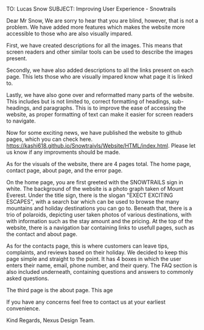 TO: Lucas Snow
SUBJECT: Improving User Experience - Snowtrails

Dear Mr Snow,
We are sorry to hear that you are blind, however, that is not a problem. We have added more features which makes the 
website more accessible to those who are also visually impared.

First, we have created descriptions for all the images. This means that screen readers and other similar tools can 
be used to describe the images present.

Secondly, we have also added descriptions to all the links present on each page. This lets those who are visually 
impared know what page it is linked to.

Lastly, we have also gone over and reformatted many parts of the website. This includes but is not limited to, correct formatting of headings, sub-headings, and paragraphs. This is to improve the ease of accessing the website, as proper formatting of text can make it easier for screen readers to navigate.

Now for some exciting news, we have published the website to github pages, which you can check here. 
https://kashi618.github.io/Snowtraivls/Website/HTML/index.html. Please let us know if any improvments should be made.

As for the visuals of the website, there are 4 pages total. The home page, contact page, about page, and the error page.

On the home page, you are first greeted with the SNOWTRAILS sign in white. The background of the website is a photo graph taken of Mount Everest. Under the title sign, there is the slogan "EXECT EXCITING ESCAPES", with a search bar which can be used to browse the many mountains and holiday destinations you can go to. Beneath that, there is a trio of polaroids, depicting user taken photos of various destinations, with with information such as the stay amount and the pricing. At the top of the website, there is a navigation bar containing links to usefull pages, such as the contact and about page.

As for the contacts page, this is where customers can leave tips, complaints, and reviews based on their holiday. We decided to keep this page simple and straight to the point. It has 4 boxes in which the user enters their name, email, phone number, and their query. The FAQ section is also included underneath, containing questions and answers to commonly asked questions. 

The third page is the about page. This age

If you have any concerns feel free to contact us at your earliest convenience.

Kind Regards,
Nexus Design Team.
